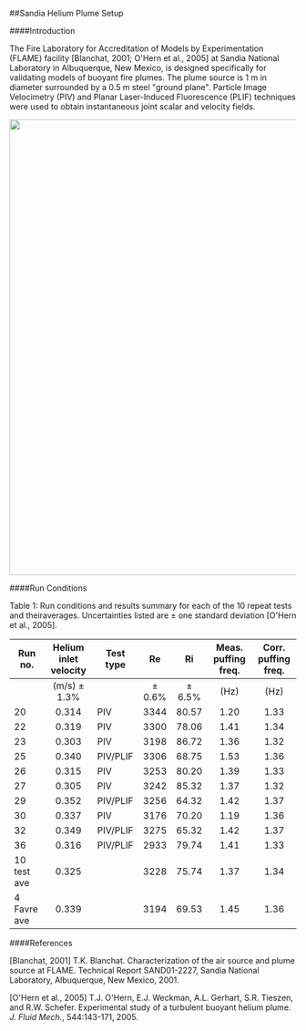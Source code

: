 ##Sandia Helium Plume Setup

####Introduction

The Fire Laboratory for Accreditation of Models by Experimentation (FLAME) facility [Blanchat, 2001; O'Hern et al., 2005] at Sandia National Laboratory in Albuquerque, New Mexico, is designed specifically for validating models of buoyant fire plumes. The plume source is 1 m in diameter surrounded by a 0.5 m steel "ground plane". Particle Image Velocimetry (PIV) and Planar Laser-Induced Fluorescence (PLIF) techniques were used to obtain instantaneous joint scalar and velocity fields.

<img src="https://github.com/MaCFP/macfp-db/blob/master/Buoyant_Plumes/Sandia_Helium_Plume/Documentation/Sandia_FLAME_facility.png" width="800">

####Run Conditions

Table 1: Run conditions and results summary for each of the 10 repeat tests and theiraverages. Uncertainties listed are ± one standard deviation [O'Hern et al., 2005].

| Run no. | Helium inlet velocity | Test type | Re | Ri | Meas. puffing freq. | Corr. puffing freq. |
| ------- |:-------:| ------- |:------:|:------:|:-------:|:-------:|
|         | (m/s) ± 1.3% |           |± 0.6% |± 6.5% | (Hz)  | (Hz)  |    
| 20      | 0.314        | PIV       | 3344  | 80.57 | 1.20  | 1.33  |
| 22      | 0.319        | PIV       | 3300  | 78.06 | 1.41  | 1.34  |
| 23      | 0.303        | PIV       | 3198  | 86.72 | 1.36  | 1.32  |
| 25      | 0.340        | PIV/PLIF  | 3306  | 68.75 | 1.53  | 1.36  |
| 26      | 0.315        | PIV       | 3253  | 80.20 | 1.39  | 1.33  |
| 27      | 0.305        | PIV       | 3242  | 85.32 | 1.37  | 1.32  |
| 29      | 0.352        | PIV/PLIF  | 3256  | 64.32 | 1.42  | 1.37  |
| 30      | 0.337        | PIV       | 3176  | 70.20 | 1.19  | 1.36  |
| 32      | 0.349        | PIV/PLIF  | 3275  | 65.32 | 1.42  | 1.37  |
| 36      | 0.316        | PIV/PLIF  | 2933  | 79.74 | 1.41  | 1.33  |
| 10 test ave | 0.325    |           | 3228  | 75.74 | 1.37  | 1.34  |
| 4 Favre ave | 0.339    |           | 3194  | 69.53 | 1.45  | 1.36  |


####References

[Blanchat, 2001] T.K. Blanchat. Characterization of the air source and plume source at FLAME.  Technical Report SAND01-2227, Sandia National Laboratory, Albuquerque, New Mexico, 2001.

[O'Hern et al., 2005] T.J. O'Hern, E.J. Weckman, A.L. Gerhart, S.R. Tieszen, and R.W. Schefer.  Experimental study of a turbulent buoyant helium plume. _J. Fluid Mech._, 544:143-171, 2005.
